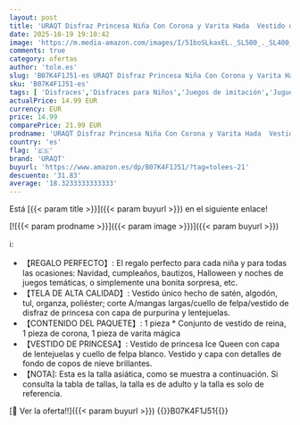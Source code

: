 ```yaml
---
layout: post
title: 'URAQT Disfraz Princesa Niña Con Corona y Varita Hada  Vestido de Copo de Nieve de Encaje Fino Para Halloween  Carnaval  Navidad  Cumpleaños  Fiesta  Cosplay'
date: 2025-10-19 19:10:42
image: 'https://m.media-amazon.com/images/I/51boSLkaxEL._SL500_._SL400_.jpg'
comments: true
category: ofertas
author: 'tole.es'
slug: 'B07K4F1J51-es URAQT Disfraz Princesa Niña Con Corona y Varita Hada...'
sku: 'B07K4F1J51-es'
tags: [ 'Disfraces','Disfraces para Niños','Juegos de imitación','Juguetes','Juguetes y juegos','halloween','navidad','uraqt','🇪🇸', ]
actualPrice: 14.99 EUR
currency: EUR
price: 14.99
comparePrice: 21.99 EUR
prodname: 'URAQT Disfraz Princesa Niña Con Corona y Varita Hada  Vestido de Copo de Nieve de Encaje Fino Para Halloween  Carnaval  Navidad  Cumpleaños  Fiesta  Cosplay'
country: 'es'
flag: '🇪🇸'
brand: 'URAQT'
buyurl: 'https://www.amazon.es/dp/B07K4F1J51/?tag=tolees-21'
descuento: '31.83'
average: '18.3233333333333'
---
```


Está [{{< param title >}}]({{< param buyurl >}}) en el siguiente enlace!

[![{{< param prodname >}}]({{< param image >}})]({{< param buyurl >}})

ℹ️:

- 【REGALO PERFECTO】: El regalo perfecto para cada niña y para todas las ocasiones: Navidad, cumpleaños, bautizos, Halloween y noches de juegos temáticas, o simplemente una bonita sorpresa, etc.
- 【TELA DE ALTA CALIDAD】: Vestido único hecho de satén, algodón, tul, organza, poliéster; corte A/mangas largas/cuello de felpa/vestido de disfraz de princesa con capa de purpurina y lentejuelas.
- 【CONTENIDO DEL PAQUETE】: 1 pieza * Conjunto de vestido de reina, 1 pieza de corona, 1 pieza de varita mágica
- 【VESTIDO DE PRINCESA】: Vestido de princesa Ice Queen con capa de lentejuelas y cuello de felpa blanco. Vestido y capa con detalles de fondo de copos de nieve brillantes.
- 【NOTA]: Esta es la talla asiática, como se muestra a continuación. Si consulta la tabla de tallas, la talla es de adulto y la talla es solo de referencia.

[🛒 Ver la oferta!!]({{< param buyurl >}})
{{<world>}}B07K4F1J51{{</world>}}
